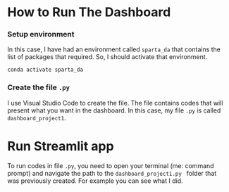 # How to Run The Dashboard
### Setup environment
In this case, I have had an environment called `sparta_da` that contains the list of packages that required. So, I should activate that environment.

```
conda activate sparta_da
```
### Create the file `.py`
I use Visual Studio Code to create the file. The file contains codes that will present what you want in the dashboard. In this case, my file `.py` is called `dashboard_project1`.

# Run Streamlit app
To run codes in file `.py`, you need to open your terminal (me: command prompt) and navigate the path to the `dashboard_project1.py ` folder that was previously created. For example you can see what I did.



